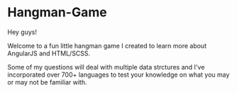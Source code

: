 # Hangman-Game

Hey guys!

Welcome to a fun little hangman game I created to learn more about AngularJS and HTML/SCSS. 

Some of my questions will deal with multiple data strctures and I've incorporated over 700+ languages to test your knowledge on what you may
or may not be familiar with. 
